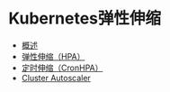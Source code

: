 # Kubernetes弹性伸缩
* [概述](compute/uk8s/bestpractice/autoscaling/intro)
* [弹性伸缩（HPA）](compute/uk8s/bestpractice/autoscaling/hpa)
* [定时伸缩（CronHPA）](compute/uk8s/bestpractice/autoscaling/cronhpa)
* [Cluster Autoscaler](compute/uk8s/bestpractice/autoscaling/ca)
